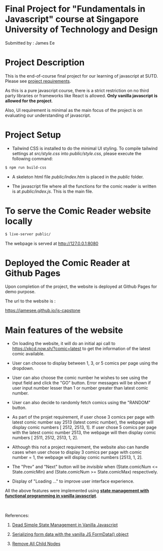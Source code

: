 # Final Project for "Fundamentals in Javascript" course at Singapore University of Technology and Design

Submitted by : James Ee


# Project Description

This is the end-of-course final project for our learning of javascript at SUTD. Please see [project requirements](images/assessment-plan.pdf).


As this is a pure javascript course, there is a strict restriction on no third party libraries or frameworks like React is allowed. **Only vanilla javascript is allowed for the project**.

Also, UI requirement is minimal as the main focus of the project is on evaluating our understanding of javascript.

# Project Setup

* Tailwind CSS is installed to do the minimal UI styling. To compile tailwind settings at *src/style.css* into *public/style.css*, please execute the following command:
```bash
$ npm run build-css
```

* A skeleton html file *public/index.htm* is placed in the *public* folder.

* The javascript file where all the functions for the comic reader is written is at *public/index.js*. This is the main file.

# To serve the Comic Reader website locally

```bash
$ live-server public/
```
The webpage is served at http://127.0.0.1:8080

# Deployed the Comic Reader at Github Pages

Upon completion of the project, the website is deployed at Github Pages for demo purpose. 

The url to the website is :

https://jamesee.github.io/js-capstone

# Main features of the website

* On loading the website, it will do an initial api call to https://xkcd.now.sh/?comic=latest to get the information of the latest comic available. 

* User can choose to display between 1, 3, or 5 comics per page using the dropdown.

* User can also choose the comic number he wishes to see using the input field and click the "GO" button. Error messages will be shown if user input number lesser than 1 or number greater than latest comic number. 

* User can also decide to randomly fetch comics using the "RANDOM" button.

* As part of the projet requirement, if user chose 3 comics per page with latest comic number say 2513 (latest comic number), the webpage will display comic numbers [ 2512, 2513, 1]. If user chose 5 comics per page with the latest comic number 2513, the webpage will then display comic numbers [ 2511, 2512, 2513, 1, 2].

* Although this not a project requirement, the website also can handle cases when user chose to display 3 comics per page with comic number = 1, the webpage will display comic numbers [2513, 1, 2]. 

* The "Prev" and "Next" button will be *invisible* when (State.comicNum <= State.comicMin) and (State.comicNum >= State.comicMax) respectively.

* Display of "Loading ..." to improve user interface experience.

All the above features were implemented using <u>**state management with functional programming in vanilla javascript**</u>. 

<br><br>
References: <br>

1. [Dead Simple State Management in Vanilla Javascript](https://dev.to/vijaypushkin/dead-simple-state-management-in-vanilla-javascript-24p0)

2. [Serializing form data with the vanilla JS FormData() object](https://gomakethings.com/serializing-form-data-with-the-vanilla-js-formdata-object/)

3. [Remove All Child Nodes](https://www.javascripttutorial.net/dom/manipulating/remove-all-child-nodes/)
